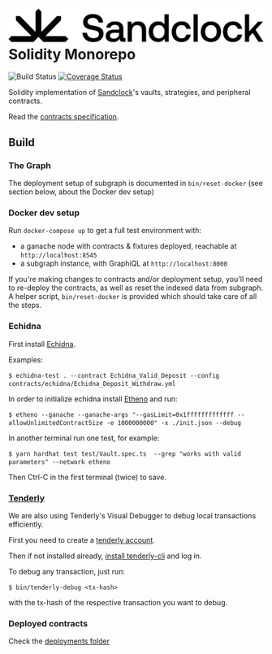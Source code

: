 # ![Sandclock Logo + Wordmark](./sc_logo.png) Solidity Monorepo

![Build Status](https://github.com/lindy-labs/sc_solidity-contracts/workflows/CI/badge.svg)
[![Coverage Status](https://coveralls.io/repos/github/lindy-labs/sc_solidity-contracts/badge.svg?branch=main&kill_cache=1)](https://coveralls.io/github/lindy-labs/sc_solidity-contracts)

Solidity implementation of [Sandclock](https://sandclock.org)'s vaults, strategies, and peripheral contracts.

Read the [contracts specification](./documentation/spec.md).

## Build

### The Graph

The deployment setup of subgraph is documented in `bin/reset-docker` (see
section below, about the Docker dev setup)

### Docker dev setup

Run `docker-compose up` to get a full test environment with:

- a ganache node with contracts & fixtures deployed, reachable at
  `http://localhost:8545`
- a subgraph instance, with GraphiQL at `http://localhost:8000`

If you're making changes to contracts and/or deployment setup, you'll need to
re-deploy the contracts, as well as reset the indexed data from subgraph.
A helper script, `bin/reset-docker` is provided which should take care of all
the steps.

### Echidna

First install [Echidna].

Examples:

```
$ echidna-test . --contract Echidna_Valid_Deposit --config contracts/echidna/Echidna_Deposit_Withdraw.yml
```

In order to initialize echidna install [Etheno] and run:

```
$ etheno --ganache --ganache-args "--gasLimit=0x1fffffffffffff --allowUnlimitedContractSize -e 1000000000" -x ./init.json --debug
```

In another terminal run one test, for example:

```
$ yarn hardhat test test/Vault.spec.ts  --grep "works with valid parameters" --network etheno
```

Then Ctrl-C in the first terminal (twice) to save.

[echidna]: https://github.com/crytic/echidna
[etheno]: https://github.com/crytic/etheno

### [Tenderly](https://tenderly.co/)

We are also using Tenderly's Visual Debugger to debug local transactions efficiently.

First you need to create a [tenderly account](https://dashboard.tenderly.co/register).

Then if not installed already, [install tenderly-cli](https://github.com/Tenderly/tenderly-cli#installation) and log in.

To debug any transaction, just run:

```
$ bin/tenderly-debug <tx-hash>
```

with the tx-hash of the respective transaction you want to debug.

### Deployed contracts

Check the [deployments folder](./deployments)
